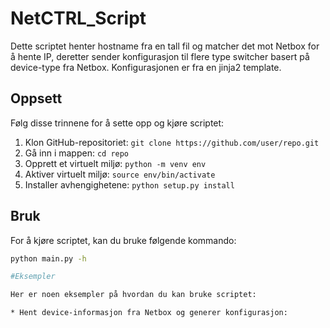 # NetCTRL_Script

Dette scriptet henter hostname fra en tall fil og matcher det mot Netbox for å hente IP, deretter sender konfigurasjon til flere type switcher basert på device-type fra Netbox. Konfigurasjonen er fra en jinja2 template.

## Oppsett

Følg disse trinnene for å sette opp og kjøre scriptet:

1. Klon GitHub-repositoriet: `git clone https://github.com/user/repo.git`
2. Gå inn i mappen: `cd repo`
3. Opprett et virtuelt miljø: `python -m venv env`
4. Aktiver virtuelt miljø: `source env/bin/activate`
5. Installer avhengighetene: `python setup.py install`

## Bruk

For å kjøre scriptet, kan du bruke følgende kommando:

```bash
python main.py -h

#Eksempler

Her er noen eksempler på hvordan du kan bruke scriptet:

* Hent device-informasjon fra Netbox og generer konfigurasjon:
